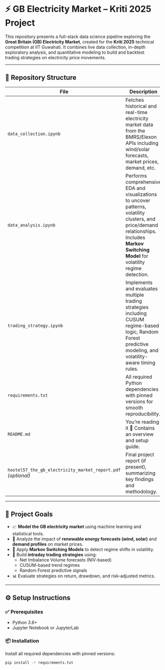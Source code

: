 # ⚡ GB Electricity Market – Kriti 2025 Project 

This repository presents a full-stack data science pipeline exploring the **Great Britain (GB) Electricity Market**, created for the **Kriti 2025** technical competition at IIT Guwahati. It combines live data collection, in-depth exploratory analysis, and quantitative modeling to build and backtest trading strategies on electricity price movements.

---

## 📂 Repository Structure

| File                     | Description |
|--------------------------|-------------|
| `data_collection.ipynb`  | Fetches historical and real-time electricity market data from the BMRS/Elexon APIs including wind/solar forecasts, market prices, demand, etc. |
| `data_analysis.ipynb`    | Performs comprehensive EDA and visualizations to uncover patterns, volatility clusters, and price/demand relationships. Includes **Markov Switching Model** for volatility regime detection. |
| `trading_strategy.ipynb` | Implements and evaluates multiple trading strategies including CUSUM regime-based logic, Random Forest predictive modeling, and volatility-aware timing rules. |
| `requirements.txt`       | All required Python dependencies with pinned versions for smooth reproducibility. |
| `README.md`              | You’re reading it 🙂 Contains an overview and setup guide. |
| `hostel57_the_gb_electricity_market_report.pdf` *(optional)* | Final project report (if present), summarizing key findings and methodology. |

---

## 🎯 Project Goals

- 📈 **Model the GB electricity market** using machine learning and statistical tools.
- 🔌 Analyze the impact of **renewable energy forecasts (wind, solar)** and **demand profiles** on market prices.
- 🧠 Apply **Markov Switching Models** to detect regime shifts in volatility.
- 🤖 Build **intraday trading strategies** using:
  - Net Imbalance Volume forecasts (NIV-based)
  - CUSUM-based trend regimes
  - Random Forest predictive signals
- 📊 Evaluate strategies on return, drawdown, and risk-adjusted metrics.

---

## ⚙️ Setup Instructions

### ✅ Prerequisites
- Python 3.8+
- Jupyter Notebook or JupyterLab

### 📦 Installation

Install all required dependencies with pinned versions:

```bash
pip install -r requirements.txt
